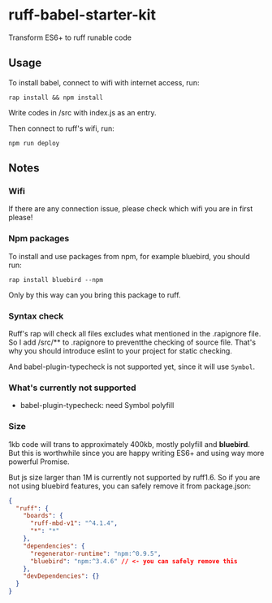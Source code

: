 # ruff-babel-starter-kit

Transform ES6+ to ruff runable code

## Usage

To install babel, connect to wifi with internet access, run:

```shell
rap install && npm install
```

Write codes in /src with index.js as an entry.

Then connect to ruff's wifi, run:

```shell
npm run deploy
```

## Notes

### Wifi

If there are any connection issue, please check which wifi you are in first please!  

### Npm packages

To install and use packages from npm, for example bluebird, you should run:  

```shell
rap install bluebird --npm
```

Only by this way can you bring this package to ruff.

### Syntax check

Ruff's rap will check all files excludes what mentioned in the .rapignore file.  
So I add /src/** to .rapignore to preventthe checking of source file. That's why you should introduce eslint to your project for static checking.  

And babel-plugin-typecheck is not supported yet, since it will use ```Symbol```.

### What's currently not supported

- babel-plugin-typecheck: need Symbol polyfill

### Size

1kb code will trans to approximately 400kb, mostly polyfill and **bluebird**.  
But this is worthwhile since you are happy writing ES6+ and using way more powerful Promise.  

But js size larger than 1M is currently not supported by ruff1.6. So if you are not using bluebird features, you can safely remove it from package.json:  

```json
{
  "ruff": {
    "boards": {
      "ruff-mbd-v1": "^4.1.4",
      "*": "*"
    },
    "dependencies": {
      "regenerator-runtime": "npm:^0.9.5",
      "bluebird": "npm:^3.4.6" // <- you can safely remove this
    },
    "devDependencies": {}
  }
}
```
